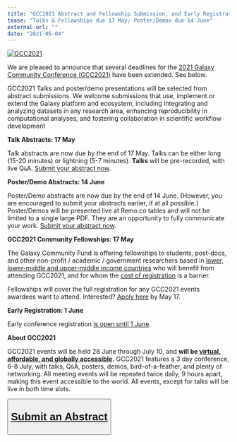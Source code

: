 ```yaml
---
title: "GCC2021 Abstract and Fellowship Submission, and Early Registration Deadlines Extended"
tease: "Talks & Fellowships due 17 May; Poster/Demos due 14 June"
external_url: ""
date: "2021-05-04"
---
```


<a href="https://www.vibconferences.be/events/gcc2021-virtual-edition"><img src="/images/events/gcc2021/gcc2021-logo-wide.png" alt="GCC2021" class="float-right" style="max-width: 24rem" /></a>

We are pleased to announce that several deadlines for the [2021 Galaxy Community Conference (GCC2021)](https://www.vibconferences.be/events/gcc2021-virtual-edition) have been extended.  See below.

GCC2021 Talks and poster/demo presentations will be selected from abstract submissions. We welcome submissions that use, implement or extend the Galaxy platform and ecosystem, including integrating and analyzing datasets in any research area, enhancing reproducibility in computational analyses, and fostering collaboration in scientific workflow development

**Talk Abstracts: 17 May**

Talk abstracts are now due by the end of 17 May.  Talks can be either long (15-20 minutes) or lightning (5-7 minutes). **Talks** will be pre-recorded, with live Q`&`A. [Submit your abstract now](https://www.vibconferences.be/events/gcc2021-virtual-edition#abstracts).

**Poster/Demo Abstracts: 14 June**

Poster/Demo abstracts are now due by the end of 14 June.  (However, you are encouraged to submit your abstracts earlier, if at all possible.)  Poster/Demos will be presented live at Remo.co tables and will not be limited to a single large PDF.  They are an opportunity to fully communicate your work. [Submit your abstract now](https://www.vibconferences.be/events/gcc2021-virtual-edition#abstracts). 

**GCC2021 Community Fellowships: 17 May**

The Galaxy Community Fund is offering fellowships to students, post-docs, and other non-profit / academic / government researchers based in [lower, lower-middle and upper-middle income countries](https://docs.google.com/document/d/1aFR1b8Al0DE0Ovn1pFJYlLchVUl2At82Dt4MRudvtRY/edit?usp=sharing) who will benefit from attending GCC2021, and for whom the [cost of registration](/src/news/2021-04-gcc-reg/index.md) is a barrier.

Fellowships will cover the full registration for any GCC2021 events awardees want to attend. Interested?  [Apply here](https://docs.google.com/forms/d/e/1FAIpQLSfyqKg87x8wL1EhOfrGR0SlQui8wEkQgg3qVFi6txO6GmHgKg/viewform) by May 17.

**Early Registration: 1 June**

Early conference registration [is open until 1 June](/src/news/2021-04-gcc-reg/index.md).


**About GCC2021**

GCC2021 events will be held 28 June through July 10, and **will be [virtual, affordable, and globally accessible](/src/news/2021-02-gcc-virtual/index.md).** GCC2021 features a 3 day conference, 6-8 July, with talks, Q`&`A, posters, demos, bird-of-a-feather, and plenty of networking.  All meeting events will be repeated twice daily, 9 hours apart, making this event accessible to the world.  All events, except for talks will be live in both time slots.

<div class="text-center">
<button type="button" class="btn btn-secondary" style="font-size: x-large; font-weight: 600;">

[Submit an Abstract](https://www.vibconferences.be/events/gcc2021-virtual-edition#abstracts)

</button>
</div>


